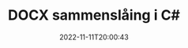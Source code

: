 ---
############################# Static ############################
layout: "auto-gen-merge"
date: 2022-11-11T20:00:43
draft: false
otherformats: dot dotm dotx epub html mht mhtml odp ods odt one otp ott pdf pps ppsx

############################# Head ############################
head_title: "Slå sammen DOCX-filer i C# | DOCX Fusjon"
head_description: "Slå sammen flere DOCX-filer til én enkelt fil ved å bruke C# .NET-dokumentsammenslåings-API. Slå sammen bestemte sider eller sideområder fra ulike dokumenter til ett enkelt dokument."

############################# Header ############################
title: "DOCX sammenslåing i C#"
description: "Slå sammen DOCX med noen få linjer med .NET-kode."
bg_image: "https://cms.admin.containerize.com/templates/aspose/App_Themes/V3/images/bg/header1.png"
bg_overlay: false
button:
    enable: true
    icon: "fas fa-arrow-down"
    label: "Last ned gratis prøveversjon"
    link: "https://downloads.groupdocs.com/merger/net"

############################# SubMenu ############################
submenu:
    enable: true

    left:
        img_alt: "GroupDocs.Merger for .NET"
        image: "https://cms.admin.containerize.com/templates/groupdocs/images/product-logos/90x90-noborder/groupdocs-merger-net.png"
        product: "GroupDocs.Merger"
        platform: ".NET"

    middle:
        button:

            # button loop
            - link: "https://apireference.groupdocs.com/merger/net"
              text: "API-referanse"

            # button loop
            - link: "https://github.com/groupdocs-merger"
              text: "Kodeeksempler"

            # button loop
            - link: "https://products.groupdocs.app/merger/family"
              text: "Live-demoer"

            # button loop
            - link: "https://purchase.groupdocs.com/pricing/merger/net"
              text: "Prissetting"

    right:
        link_download: "https://downloads.groupdocs.com/merger"
        link_learn: "https://docs.groupdocs.com/merger/net"
        link_buy: "https://purchase.groupdocs.com"

############################# About ############################
about:
    enable: true
    title: "Om GroupDocs.Merger for .NET API"
    content: |
        [GroupDocs.Merger for .NET](/no/merger/net/) gir en praktisk løsning for å slå sammen flere PDF-filer, Microsoft Office (Word, Excel, PowerPoint, OneNote), OpenDocument, HTML, bilder og mange andre dokumenter i én enkelt fil i .NET-applikasjoner. GroupDocs.Merger vil spare deg for mye krefter, siden du har lov til å slå sammen DOCX dokumenter - det er ikke nødvendig å installere tredjepartsprogramvare, skrivebordsapplikasjoner eller plugins. Nå er det unødvendig å kaste bort tiden din og slå sammen filer manuelt! GroupDocs oppgave er å gi den beste kvaliteten og forenkle dokumentbehandlingsarbeidsflyten.
        
        GroupDocs.Merger API er et riktig valg for bedriftsløsninger som trenger filsammenslåingsfunksjoner. Disse APIene støttes godt på alle større operativsystemer og plattformer, inkludert .NET Framework, .NET Standard, .NET Core, Mono.

############################# Steps ############################
steps:
    enable: true
    title_left: "Slik slår du sammen flere DOCX-filer"
    content_left: |
        [GroupDocs.Merger for .NET](/no/merger/net/) gjør det enkelt for .NET-utviklere å slå sammen to eller flere DOCX-filer i applikasjonene sine ved å implementere en noen enkle trinn.
        
        * Opprett en ny forekomst av **Merger** og send kildedokumentstien som en konstruktørparameter.
        * Ring **Join** i klassen **Merger** og bestå den andre kildedokumentstien.
        * Ring **Save** av **Merger**-klassen for å lagre det sammenslåtte dokumentet.

    title_right: "Systemkrav"
    content_right: |
        GroupDocs.Merger for .NET APIer støttes på alle større plattformer og operativsystemer. Før du utfører koden nedenfor, sørg for at du har følgende forutsetninger installert på systemet ditt.

        * Operativsystemer: Microsoft Windows, Linux, MacOS
        * Utviklingsmiljøer: Visual Studio, Xamarin, MonoDevelop
        * Rammer: .NET Framework, .NET Standard, .NET Core, Mono
        * Last ned den nyeste versjonen av GroupDocs.Merger for .NET fra [NuGet](https://www.nuget.org/packages/groupdocs.merger)
         
    code: |
     {{% merger/additional-styles %}}
     {{< merger/code-merger title="Hvordan slå sammen DOCX filer ved å bruke C# eksempelkode">}}

        ```csharp    
        // Slå sammen DOCX filer ved hjelp av GroupDocs.Merger API
        // Instantier sammenslåing med inndatadokumentet DOCX
        using (Merger merger = new Merger("input1.docx"))
          {
            // Anrop Join-metoden for Merger-klasseforekomsten og pass den andre kildedokumentstien
            merger.Join("input2.docx");
    
            // Anrop Lagre metode for sammenslåingsklasseforekomst for å lagre sammenslått dokument
            merger.Save("merged-file.docx");
          }
        ```
     {{< /merger/code-merger >}}

############################# Demos ############################
demos:
    enable: true
    title: "Live Demoer - Online app for å slå sammen dokumenter"
    content: |
       Slå sammen mer enn én DOCX-fil akkurat nå ved å gå til nettstedet [GroupDocs.Merger Live Demos](https://products.groupdocs.app/merger/docx).
       Live-demoen har følgende fordeler.
        
############################# About Formats ############################
about_formats:
    enable: true

############################# More Formats ############################
more_formats:
    enable: true
    title: "Slå sammen andre dokumentformater"
    content: |
        .NET dokumenterer fusjons-API for filformater og bilder. Slå sammen noen av de populære dokumentformatene som angitt nedenfor.

############################# Back to top ###############################
back_to_top:
    enable: true
---